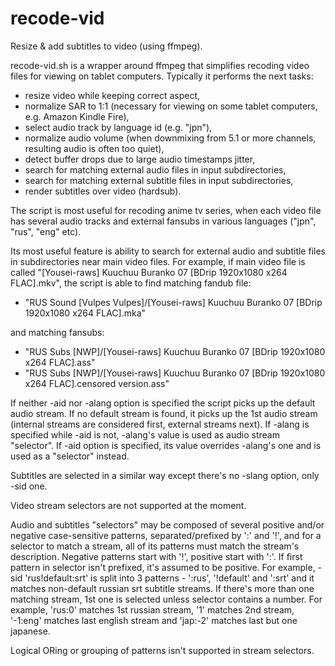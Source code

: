 # recode-vid
Resize &amp; add subtitles to video (using ffmpeg).

recode-vid.sh is a wrapper around ffmpeg that simplifies recoding video
files for viewing on tablet computers. Typically it performs the next
tasks:
* resize video while keeping correct aspect,
* normalize SAR to 1:1 (necessary for viewing on some tablet
  computers, e.g. Amazon Kindle Fire),
* select audio track by language id (e.g. "jpn"),
* normalize audio volume (when downmixing from 5.1 or more channels,
  resulting audio is often too quiet),
* detect buffer drops due to large audio timestamps jitter,
* search for matching external audio files in input subdirectories,
* search for matching external subtitle files in input subdirectories,
* render subtitles over video (hardsub).

The script is most useful for recoding anime tv series, when each video
file has several audio tracks and external fansubs in various languages
("jpn", "rus", "eng" etc).

Its most useful feature is ability to search for external audio and
subtitle files in subdirectories near main video files. For example, if
main video file is called
"[Yousei-raws] Kuuchuu Buranko 07 [BDrip 1920x1080 x264 FLAC].mkv",
the script is able to find matching fandub file:
* "RUS Sound [Vulpes Vulpes]/[Yousei-raws] Kuuchuu Buranko 07 [BDrip 1920x1080 x264 FLAC].mka"

and matching fansubs:
* "RUS Subs [NWP]/[Yousei-raws] Kuuchuu Buranko 07 [BDrip 1920x1080 x264 FLAC].ass"
* "RUS Subs [NWP]/[Yousei-raws] Kuuchuu Buranko 07 [BDrip 1920x1080 x264 FLAC].censored version.ass"

If neither -aid nor -alang option is specified the script picks up the
default audio stream. If no default stream is found, it picks up the
1st audio stream (internal streams are considered first, external
streams next). If -alang is specified while -aid is not, -alang's value
is used as audio stream "selector". If -aid option is specified, its
value overrides -alang's one and is used as a "selector" instead.

Subtitles are selected in a similar way except there's no -slang
option, only -sid one.

Video stream selectors are not supported at the moment.

Audio and subtitles "selectors" may be composed of several positive
and/or negative case-sensitive patterns, separated/prefixed by ':' and
'!', and for a selector to match a stream, all of its patterns must
match the stream's description. Negative patterns start with '!',
positive start with ':'. If first pattern in selector isn't prefixed,
it's assumed to be positive.  For example, -sid 'rus!default:srt' is
split into 3 patterns - ':rus', '!default' and ':srt' and it matches
non-default russian srt subtitle streams. If there's more than one
matching stream, 1st one is selected unless selector contains a number.
For example, 'rus:0' matches 1st russian stream, '1' matches 2nd
stream, '-1:eng' matches last english stream and 'jap:-2' matches last
but one japanese.

Logical ORing or grouping of patterns isn't supported in stream
selectors.
